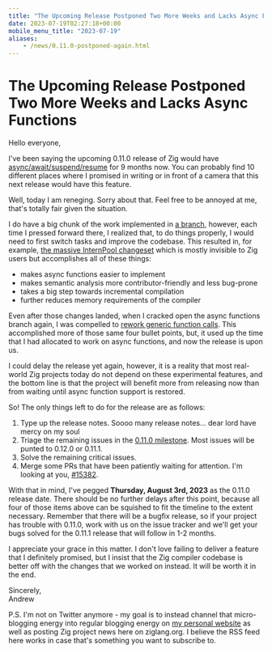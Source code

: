 ```yaml
---
title: "The Upcoming Release Postponed Two More Weeks and Lacks Async Functions"
date: 2023-07-19T02:27:18+00:00
mobile_menu_title: "2023-07-19"
aliases:
    - /news/0.11.0-postponed-again.html
---
```

# The Upcoming Release Postponed Two More Weeks and Lacks Async Functions

Hello everyone,

I've been saying the upcoming 0.11.0 release of Zig would have
[async/await/suspend/resume](https://github.com/ziglang/zig/issues/6025)
for 9 months now. You can probably find 10 different places where I promised in writing
or in front of a camera that this next release would have this feature.

Well, today I am reneging. Sorry about that. Feel free to be annoyed at me, that's totally
fair given the situation.

I do have a big chunk of the work implemented in
[a branch](https://github.com/ziglang/zig/tree/stage2-async), however, each time
I pressed forward there, I realized that, to do things properly, I would need
to first switch tasks and improve the codebase. This resulted in, for example,
[the massive InternPool changeset](https://github.com/ziglang/zig/pull/15569) which is mostly
invisible to Zig users but accomplishes all of these things:

 * makes async functions easier to implement
 * makes semantic analysis more contributor-friendly and less bug-prone
 * takes a big step towards incremental compilation
 * further reduces memory requirements of the compiler

Even after those changes landed, when I cracked open the async functions branch again,
I was compelled to [rework generic function calls](https://github.com/ziglang/zig/pull/16318).
This accomplished more of those same four bullet points, but, it used up the time that I had
allocated to work on async functions, and now the release is upon us.

I could delay the release yet again, however, it is a reality that most
real-world Zig projects today do not depend on these experimental features, and
the bottom line is that the project will benefit more from releasing now than
from waiting until async function support is restored.

So! The only things left to do for the release are as follows:

1. Type up the release notes. Soooo many release notes... dear lord have mercy on my soul
2. Triage the remaining issues in the [0.11.0 milestone](https://github.com/ziglang/zig/milestone/17). Most issues will be punted to 0.12.0 or 0.11.1.
3. Solve the remaining critical issues.
4. Merge some PRs that have been patiently waiting for attention. I'm looking at you, [#15382](https://github.com/ziglang/zig/pull/15382).

With that in mind, I've pegged **Thursday, August 3rd, 2023** as the 0.11.0 release date.
There should be no further delays after this point, because all four of those items above
can be squished to fit the timeline to the extent necessary. Remember that there will be a
bugfix release, so if your project has trouble with 0.11.0, work with us on the issue tracker
and we'll get your bugs solved for the 0.11.1 release that will follow in 1-2 months.

I appreciate your grace in this matter. I don't love failing to deliver a feature that I
definitely promised, but I insist that the Zig compiler codebase is better off with the
changes that we worked on instead. It will be worth it in the end.

Sincerely,<br>
Andrew

P.S. I'm not on Twitter anymore - my goal is to instead channel that micro-blogging energy into
regular blogging energy on
[my personal website](https://andrewkelley.me/) as well as posting Zig project news here on ziglang.org. I believe the RSS feed here works in case that's something you want to subscribe to.
